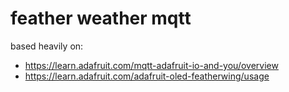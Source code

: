 
# feather weather mqtt

based heavily on:

- https://learn.adafruit.com/mqtt-adafruit-io-and-you/overview
- https://learn.adafruit.com/adafruit-oled-featherwing/usage
